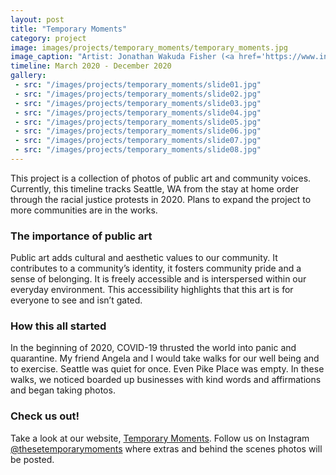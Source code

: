 ```yaml
---
layout: post
title: "Temporary Moments"
category: project
image: images/projects/temporary_moments/temporary_moments.jpg
image_caption: "Artist: Jonathan Wakuda Fisher (<a href='https://www.instagram.com/wakudastudio/'>@wakudastudio</a>) Photo: Ellen Duong and Angela Schwartz"
timeline: March 2020 - December 2020
gallery:
 - src: "/images/projects/temporary_moments/slide01.jpg"
 - src: "/images/projects/temporary_moments/slide02.jpg"
 - src: "/images/projects/temporary_moments/slide03.jpg"
 - src: "/images/projects/temporary_moments/slide04.jpg"
 - src: "/images/projects/temporary_moments/slide05.jpg"
 - src: "/images/projects/temporary_moments/slide06.jpg"
 - src: "/images/projects/temporary_moments/slide07.jpg"
 - src: "/images/projects/temporary_moments/slide08.jpg"
---
```


This project is a collection of photos of public art and community voices. Currently, this timeline tracks Seattle, WA from the stay at home order through the racial justice protests in 2020. Plans to expand the project to more communities are in the works.

<!-- more -->

### The importance of public art
Public art adds cultural and aesthetic values to our community. It contributes to a community’s identity, it fosters community pride and a sense of belonging. It is freely accessible and is interspersed within our everyday environment. This accessibility highlights that this art is for everyone to see and isn’t gated. 

### How this all started
In the beginning of 2020, COVID-19 thrusted the world into panic and quarantine. My friend Angela and I would take walks for our well being and to exercise. Seattle was quiet for once. Even Pike Place was empty. In these walks, we noticed boarded up businesses with kind words and affirmations and began taking photos.

### Check us out!
Take a look at our website, [Temporary Moments](https://www.temporarymoments.com/). Follow us on Instagram [@thesetemporarymoments](https://www.instagram.com/thesetemporarymoments/) where extras and behind the scenes photos will be posted. 